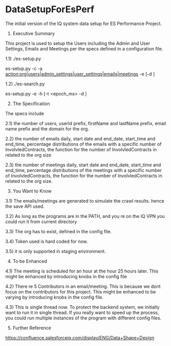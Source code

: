 # DataSetupForEsPerf
The initial version of the IQ system data setup for ES Performance Project.

1) Executive Summary

This project is used to setup the Users including the Admin and User Settings, Emails and Meetings per the specs defined in a configuration file.

1.1) ./es-setup.py

es-setup.py -c <config> -a <action:org|users|admin_settings|user_settings|emails|meetings> -e <env> [-d <debug>]

1.2) ./es-search.py

es-setup.py -e <env> -h <hash> [-t <epoch_ms> -d <debug>]

2) The Specification 

The specs include 

2.1) the number of users, userId prefix, firstName and lastName prefix, email name prefix and the domain for the org.

2.2) the number of emails daily, start date and end_date, start_time and end_time, percentage distributions of the emails with a specific number of InvolvledContracts, the function for the number of InvolvledContracts in related to the org size

2.3) the number of meetings daily, start date and end_date, start_time and end_time, percentage distributions of the meetings with a specific number of InvolvledContracts, the function for the number of InvolvledContracts in related to the org size.

3) You Want to Know

3.1) The emails/meetings are generated to simulate the crawl results. hence the save API used.

3.2) As long as the programs are in the PATH, and you re on the IQ VPN you could run it from current directory

3.3) The org has to exist, defined in the config file.

3.4) Token used is hard coded for now.

3.5) it is only supported in staging environment.

4) To be Enhanced

4.1) The meeting is scheduled for an hour at the hour 25 hours later. This might be enhanced by introducing knobs in the config file

4.2) There re 5 Contributors in an email/meeting. This is because we dont focus on the contributors for this project. This might be enhanced to be varying by introducing knobs in the config file.

4.3) This is single thread now. To protect the backend system, we initially want to run it in single thread. If you really want to speed up the process, you could run multiple instances of the program with different config files.

5) Further Reference

https://confluence.salesforceiq.com/display/ENG/Data+Shape+Design
